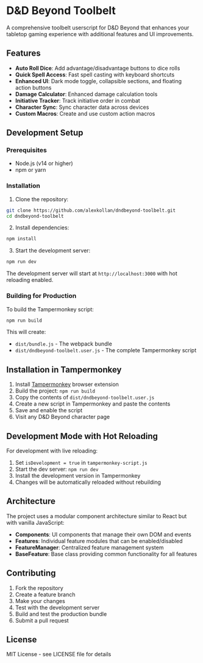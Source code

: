 # D&D Beyond Toolbelt

A comprehensive toolbelt userscript for D&D Beyond that enhances your tabletop gaming experience with additional features and UI improvements.

## Features

- **Auto Roll Dice**: Add advantage/disadvantage buttons to dice rolls
- **Quick Spell Access**: Fast spell casting with keyboard shortcuts
- **Enhanced UI**: Dark mode toggle, collapsible sections, and floating action buttons
- **Damage Calculator**: Enhanced damage calculation tools
- **Initiative Tracker**: Track initiative order in combat
- **Character Sync**: Sync character data across devices
- **Custom Macros**: Create and use custom action macros

## Development Setup

### Prerequisites
- Node.js (v14 or higher)
- npm or yarn

### Installation

1. Clone the repository:
```bash
git clone https://github.com/alexkollan/dndbeyond-toolbelt.git
cd dndbeyond-toolbelt
```

2. Install dependencies:
```bash
npm install
```

3. Start the development server:
```bash
npm run dev
```

The development server will start at `http://localhost:3000` with hot reloading enabled.

### Building for Production

To build the Tampermonkey script:

```bash
npm run build
```

This will create:
- `dist/bundle.js` - The webpack bundle
- `dist/dndbeyond-toolbelt.user.js` - The complete Tampermonkey script

## Installation in Tampermonkey

1. Install [Tampermonkey](https://www.tampermonkey.net/) browser extension
2. Build the project: `npm run build`
3. Copy the contents of `dist/dndbeyond-toolbelt.user.js`
4. Create a new script in Tampermonkey and paste the contents
5. Save and enable the script
6. Visit any D&D Beyond character page

## Development Mode with Hot Reloading

For development with live reloading:

1. Set `isDevelopment = true` in `tampermonkey-script.js`
2. Start the dev server: `npm run dev`
3. Install the development version in Tampermonkey
4. Changes will be automatically reloaded without rebuilding

## Architecture

The project uses a modular component architecture similar to React but with vanilla JavaScript:

- **Components**: UI components that manage their own DOM and events
- **Features**: Individual feature modules that can be enabled/disabled
- **FeatureManager**: Centralized feature management system
- **BaseFeature**: Base class providing common functionality for all features

## Contributing

1. Fork the repository
2. Create a feature branch
3. Make your changes
4. Test with the development server
5. Build and test the production bundle
6. Submit a pull request

## License

MIT License - see LICENSE file for details
